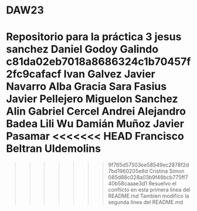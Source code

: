 # DAW23
Repositorio para la práctica 3
jesus sanchez
Daniel Godoy Galindo
c81da02eb7018a8686324c1b70457f2fc9cafacf
Ivan Galvez
Javier Navarro
Alba Gracia
Sara Fasius
Javier Pellejero
Miguelon Sanchez
Alin Gabriel Cercel
Andrei Alejandro Badea
Lili Wu
Damián Muñoz
Javier Pasamar
<<<<<<< HEAD
Francisco Beltran Uldemolins
=======
>>>>>>> 9f765d57503ee58549ec2878f2d7bd1960205e8d
Cristina Simon
>>>>>>> 085d88c028a03b9f48bcb775ff740b58caaae3d1
Resuelvo el conflicto en esta primera linea del README.md
Tambien modifico la segunda linea del README.md
